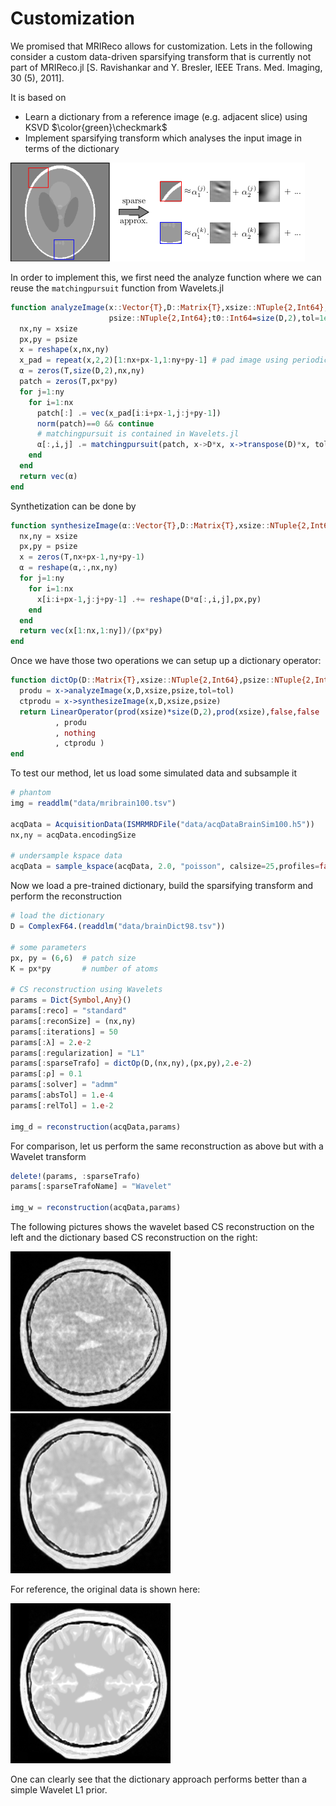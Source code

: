 # Customization

We promised that MRIReco allows for customization. Lets in the following
consider a custom data-driven sparsifying transform that is currently not
part of MRIReco.jl [S. Ravishankar and Y. Bresler, IEEE Trans. Med. Imaging, 30 (5), 2011].

It is based on
* Learn a dictionary from a reference image (e.g. adjacent slice) using KSVD  $\color{green}\checkmark$
* Implement sparsifying transform which analyses the input image in terms of the dictionary

![DictTrafo](./assets/dictTrafo.png)

In order to implement this, we first need the analyze function where we can reuse
the `matchingpursuit` function from Wavelets.jl
```julia
function analyzeImage(x::Vector{T},D::Matrix{T},xsize::NTuple{2,Int64},
                      psize::NTuple{2,Int64};t0::Int64=size(D,2),tol=1e-3) where T
  nx,ny = xsize
  px,py = psize
  x = reshape(x,nx,ny)
  x_pad = repeat(x,2,2)[1:nx+px-1,1:ny+py-1] # pad image using periodic boundary conditions
  α = zeros(T,size(D,2),nx,ny)
  patch = zeros(T,px*py)
  for j=1:ny
    for i=1:nx
      patch[:] .= vec(x_pad[i:i+px-1,j:j+py-1])
      norm(patch)==0 && continue
      # matchingpursuit is contained in Wavelets.jl
      α[:,i,j] .= matchingpursuit(patch, x->D*x, x->transpose(D)*x, tol)
    end
  end
  return vec(α)
end
```
Synthetization can be done by
```julia
function synthesizeImage(α::Vector{T},D::Matrix{T},xsize::NTuple{2,Int64},psize::NTuple{2,Int64}) where T
  nx,ny = xsize
  px,py = psize
  x = zeros(T,nx+px-1,ny+py-1)
  α = reshape(α,:,nx,ny)
  for j=1:ny
    for i=1:nx
      x[i:i+px-1,j:j+py-1] .+= reshape(D*α[:,i,j],px,py)
    end
  end
  return vec(x[1:nx,1:ny])/(px*py)
end
```
Once we have those two operations we can setup up a dictionary operator:
```julia
function dictOp(D::Matrix{T},xsize::NTuple{2,Int64},psize::NTuple{2,Int64},tol::Float64=1.e-3) where T
  produ = x->analyzeImage(x,D,xsize,psize,tol=tol)
  ctprodu = x->synthesizeImage(x,D,xsize,psize)
  return LinearOperator(prod(xsize)*size(D,2),prod(xsize),false,false
          , produ
          , nothing
          , ctprodu )
end
```

To test our method, let us load some simulated data and subsample it
```julia
# phantom
img = readdlm("data/mribrain100.tsv")

acqData = AcquisitionData(ISMRMRDFile("data/acqDataBrainSim100.h5"))
nx,ny = acqData.encodingSize

# undersample kspace data
acqData = sample_kspace(acqData, 2.0, "poisson", calsize=25,profiles=false);
```

Now we load a pre-trained dictionary, build the sparsifying transform and perform the reconstruction
```julia
# load the dictionary
D = ComplexF64.(readdlm("data/brainDict98.tsv"))

# some parameters
px, py = (6,6)  # patch size
K = px*py       # number of atoms

# CS reconstruction using Wavelets
params = Dict{Symbol,Any}()
params[:reco] = "standard"
params[:reconSize] = (nx,ny)
params[:iterations] = 50
params[:λ] = 2.e-2
params[:regularization] = "L1"
params[:sparseTrafo] = dictOp(D,(nx,ny),(px,py),2.e-2)
params[:ρ] = 0.1
params[:solver] = "admm"
params[:absTol] = 1.e-4
params[:relTol] = 1.e-2

img_d = reconstruction(acqData,params)
```
For comparison, let us perform the same reconstruction as above but with a Wavelet transform
```julia
delete!(params, :sparseTrafo)
params[:sparseTrafoName] = "Wavelet"

img_w = reconstruction(acqData,params)
```

The following pictures shows the wavelet
based CS reconstruction on the left and the dictionary based CS reconstruction
on the right:

![BrainWavelet](./assets/brainWavelet.png)
![BrainDict](./assets/brainDict.png)

For reference, the original data is shown here:

![BrainOrig](./assets/brainOrig.png)

One can clearly see that the dictionary approach performs better than a simple
Wavelet L1 prior.
